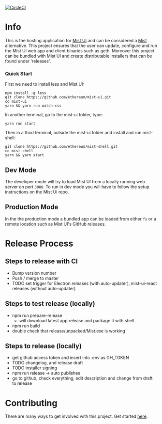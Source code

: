 [![CircleCI](https://circleci.com/gh/ethereum/mist-shell/tree/master.svg?style=svg)](https://circleci.com/gh/ethereum/mist-shell/tree/master)

# Info

This is the hosting application for [Mist UI](https://github.com/ethereum/mist-ui) and can be considered a [Mist](https://github.com/ethereum/Mist) alternative.
This project ensures that the user can update, configure and run the Mist UI web app and client binaries such as geth.
Moreover this project can be bundled with Mist UI and create distributable installers that can be found under 'releases'.

###  Quick Start

First we need to install less and Mist UI:

```
npm install -g less
git clone https://github.com/ethereum/mist-ui.git
cd mist-ui
yarn && yarn run watch-css 
```

In another terminal, go to the mist-ui folder, type:

```
yarn run start
```

Then in a third terminal, outside the mist-ui folder and install and run mist-shell:

```
git clone https://github.com/ethereum/mist-shell.git
cd mist-shell
yarn && yarn start
```

## Dev Mode
The developer mode will try to load Mist UI from a locally running web server on port `3080`. To run in dev mode you will have to follow the setup instructions on the Mist UI repo.

## Production Mode
In the the production mode a bundled app can be loaded from either `fs` or a remote location such as Mist UI's GitHub releases.

# Release Process

## Steps to release with CI
- Bump version number
- Push / merge to master
- TODO set trigger for Electron releases (with auto-updater), mist-ui-react releases (without auto-updater)

## Steps to test release (locally)
- npm run prepare-release
  - will download latest app release and package it with shell
- npm run build
- double check that release/unpacked/Mist.exe is working

## Steps to release (locally)
- get github access token and insert into .env as GH_TOKEN
- TODO changelog, and release draft
- TODO installer signing
- npm run release -> auto publishes
- go to github, check everything, edit description and change from draft to release

# Contributing

There are many ways to get involved with this project. Get started [here](/docs/CONTRIBUTING.md).
